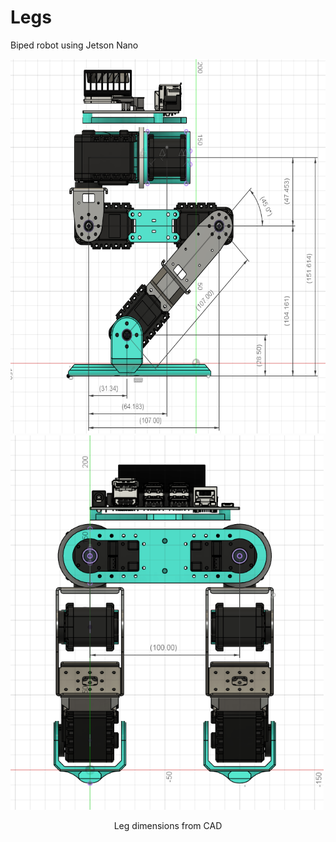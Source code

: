 # Legs
Biped robot using Jetson Nano

<p float="left">
  <img src="https://github.com/ethan-blomberg/Legs/blob/main/leg_dims_side.png" width = "596" height = "599"/>
  <img src="https://github.com/ethan-blomberg/Legs/blob/main/leg_dims_front.png" width = "501" height = "599"/>
</p>
<p align="center">
Leg dimensions from CAD
</p>

